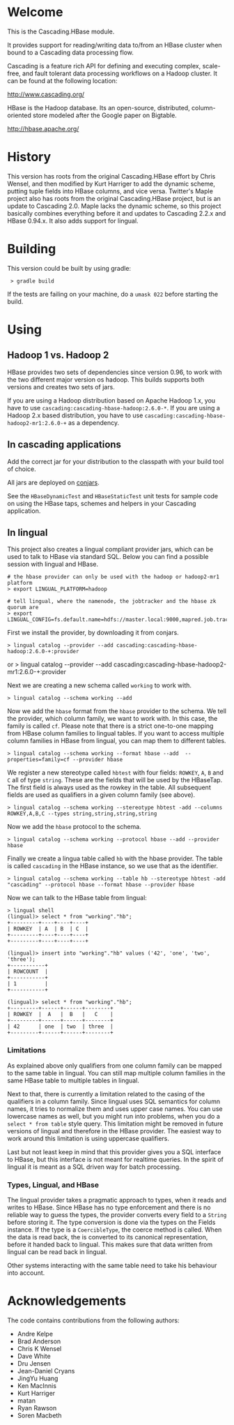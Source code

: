 # Welcome #

 This is the Cascading.HBase module.

 It provides support for reading/writing data to/from an HBase
 cluster when bound to a Cascading data processing flow.

 Cascading is a feature rich API for defining and executing complex,
 scale-free, and fault tolerant data processing workflows on a Hadoop
 cluster. It can be found at the following location:

   http://www.cascading.org/

 HBase is the Hadoop database. Its an open-source, distributed,
 column-oriented store modeled after the Google paper on Bigtable.

   http://hbase.apache.org/

# History #

 This version has roots from the original Cascading.HBase effort by Chris
 Wensel, and then modified by Kurt Harriger to add the dynamic scheme, putting
 tuple fields into HBase columns, and vice versa.  Twitter's Maple project also
 has roots from the original Cascading.HBase project, but is an update to
 Cascading 2.0.  Maple lacks the dynamic scheme, so this project basically
 combines everything before it and updates to Cascading 2.2.x and HBase 0.94.x.
 It also adds support for lingual.

# Building #

 This version could be built by using gradle:

     > gradle build

If the tests are failing on your machine, do a `umask 022` before starting the
build.

# Using #

## Hadoop 1 vs. Hadoop 2

HBase provides two sets of dependencies since version 0.96, to work with the two
different major version os hadoop. This builds supports both versions and
creates two sets of jars.

If you are using a Hadoop distribution based on Apache Hadoop 1.x, you have to
use `cascading:cascading-hbase-hadoop:2.6.0-*`. If you are using a Hadoop 2.x
based distribution, you have to use
`cascading:cascading-hbase-hadoop2-mr1:2.6.0-+` as a dependency.

## In cascading applications ##

Add the correct jar for your distribution to the classpath with your build tool
of choice.

All jars are deployed on [conjars](http://conjars.org/).

See the `HBaseDynamicTest` and `HBaseStaticTest` unit tests for sample code on
using the HBase taps, schemes and helpers in your Cascading application.

## In lingual ##

This project also creates a lingual compliant provider jars, which can be used
to talk to HBase via standard SQL. Below you can find a possible session with
lingual and HBase.

    # the hbase provider can only be used with the hadoop or hadoop2-mr1 platform
    > export LINGUAL_PLATFORM=hadoop

    # tell lingual, where the namenode, the jobtracker and the hbase zk quorum are
    > export LINGUAL_CONFIG=fs.default.name=hdfs://master.local:9000,mapred.job.tracker=master.local:9001,hbase.zookeeper.quorum=hadoop1.local


First we install the provider, by downloading it from conjars.

    > lingual catalog --provider --add cascading:cascading-hbase-hadoop:2.6.0-+:provider
or
    > lingual catalog --provider --add cascading:cascading-hbase-hadoop2-mr1:2.6.0-+:provider

Next we are creating a new schema called `working` to work with.

    > lingual catalog --schema working --add

Now we add the `hbase` format from the `hbase` provider to the schema. We tell
the provider, which column family, we want to work with. In this case, the
family is called `cf`. Please note that there is a strict one-to-one mapping
from HBase column families to lingual tables. If you want to access multiple
column families in HBase from lingual, you can map them to different tables.

    > lingual catalog --schema working --format hbase --add  --properties=family=cf --provider hbase

We register a new stereotype called `hbtest` with four fields: `ROWKEY`, `A`,
`B` and `C` all of type `string`. These are the fields that will be used by the
HBaseTap. The first field is always used as the rowkey in the table. All
subsequent fields are used as qualifiers in a given column family (see above).

    > lingual catalog --schema working --stereotype hbtest -add --columns ROWKEY,A,B,C --types string,string,string,string

Now we add the `hbase` protocol to the schema.

    > lingual catalog --schema working --protocol hbase --add --provider hbase

Finally we create a lingua table called `hb` with the hbase provider. The table
is called `cascading` in the HBase instance, so we use that as the identifier.

    > lingual catalog --schema working --table hb --stereotype hbtest -add "cascading" --protocol hbase --format hbase --provider hbase

Now we can talk to the HBase table from lingual:

    > lingual shell
    (lingual)> select * from "working"."hb";
    +---------+----+----+----+
    | ROWKEY  | A  | B  | C  |
    +---------+----+----+----+
    +---------+----+----+----+

    (lingual)> insert into "working"."hb" values ('42', 'one', 'two', 'three');
    +-----------+
    | ROWCOUNT  |
    +-----------+
    | 1         |
    +-----------+

    (lingual)> select * from "working"."hb";
    +---------+------+------+--------+
    | ROWKEY  |  A   |  B   |   C    |
    +---------+------+------+--------+
    | 42      | one  | two  | three  |
    +---------+------+------+--------+


### Limitations ###

As explained above only qualifiers from one column family can be mapped to the
same table in lingual. You can still map multiple column families in the same
HBase table to multiple tables in lingual.

Next to that, there is currently a limitation related to the casing of the
qualifiers in a column family. Since lingual uses SQL semantics for column
names, it tries to normalize them and uses upper case names. You can use
lowercase names as well, but you might run into problems, when you do a
`select * from table` style query. This limitation might be removed in future versions
of lingual and therefore in the HBase provider.  The easiest way to work around
this limitation is using uppercase qualifiers.

Last but not least keep in mind that this provider gives you a SQL interface to
HBase, but this interface is not meant for realtime queries. In the spirit of
lingual it is meant as a SQL driven way for batch processing.

### Types, Lingual, and HBase

The lingual provider takes a pragmatic approach to types, when it reads and
writes to HBase. Since HBase has no type enforcement and there is no reliable
way to guess the types, the provider converts every field to a `String` before
storing it. The type conversion is done via the types on the Fields instance.
If the type is a `CoercibleType`, the coerce method is called.  When the data is
read back, the is converted to its canonical representation, before it handed
back to lingual. This makes sure that data written from lingual can be read back
in lingual.

Other systems interacting with the same table need to take his behaviour into
account.


# Acknowledgements #

The code contains contributions from the following authors:
- Andre Kelpe
- Brad Anderson
- Chris K Wensel
- Dave White
- Dru Jensen
- Jean-Daniel Cryans
- JingYu Huang
- Ken MacInnis
- Kurt Harriger
- matan
- Ryan Rawson
- Soren Macbeth

